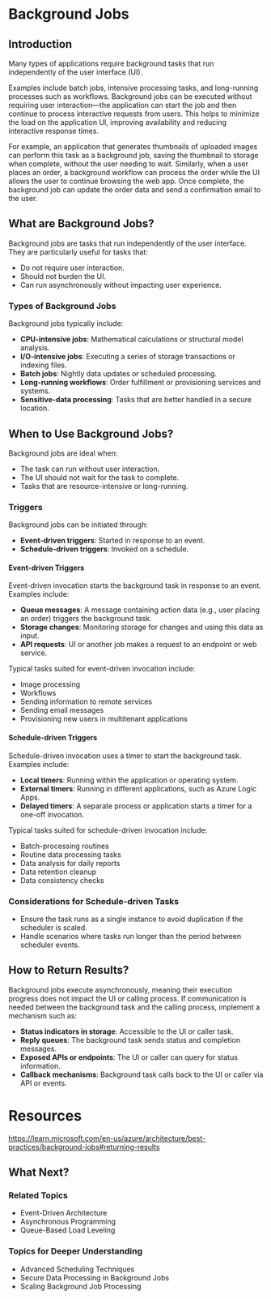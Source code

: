 # Background Jobs

## Introduction
Many types of applications require background tasks that run independently of the user interface (UI). 

Examples include batch jobs, intensive processing tasks, and long-running processes such as workflows. Background jobs can be executed without requiring user interaction—the application can start the job and then continue to process interactive requests from users. This helps to minimize the load on the application UI, improving availability and reducing interactive response times.

For example, an application that generates thumbnails of uploaded images can perform this task as a background job, saving the thumbnail to storage when complete, without the user needing to wait. Similarly, when a user places an order, a background workflow can process the order while the UI allows the user to continue browsing the web app. Once complete, the background job can update the order data and send a confirmation email to the user.

## What are Background Jobs?
Background jobs are tasks that run independently of the user interface. They are particularly useful for tasks that:
- Do not require user interaction.
- Should not burden the UI.
- Can run asynchronously without impacting user experience.

### Types of Background Jobs
Background jobs typically include:
- **CPU-intensive jobs**: Mathematical calculations or structural model analysis.
- **I/O-intensive jobs**: Executing a series of storage transactions or indexing files.
- **Batch jobs**: Nightly data updates or scheduled processing.
- **Long-running workflows**: Order fulfillment or provisioning services and systems.
- **Sensitive-data processing**: Tasks that are better handled in a secure location.

## When to Use Background Jobs?
Background jobs are ideal when:
- The task can run without user interaction.
- The UI should not wait for the task to complete.
- Tasks that are resource-intensive or long-running.

### Triggers
Background jobs can be initiated through:
- **Event-driven triggers**: Started in response to an event.
- **Schedule-driven triggers**: Invoked on a schedule.

#### Event-driven Triggers
Event-driven invocation starts the background task in response to an event. Examples include:
- **Queue messages**: A message containing action data (e.g., user placing an order) triggers the background task.
- **Storage changes**: Monitoring storage for changes and using this data as input.
- **API requests**: UI or another job makes a request to an endpoint or web service.

Typical tasks suited for event-driven invocation include:
- Image processing
- Workflows
- Sending information to remote services
- Sending email messages
- Provisioning new users in multitenant applications

#### Schedule-driven Triggers
Schedule-driven invocation uses a timer to start the background task. Examples include:
- **Local timers**: Running within the application or operating system.
- **External timers**: Running in different applications, such as Azure Logic Apps.
- **Delayed timers**: A separate process or application starts a timer for a one-off invocation.

Typical tasks suited for schedule-driven invocation include:
- Batch-processing routines
- Routine data processing tasks
- Data analysis for daily reports
- Data retention cleanup
- Data consistency checks

### Considerations for Schedule-driven Tasks
- Ensure the task runs as a single instance to avoid duplication if the scheduler is scaled.
- Handle scenarios where tasks run longer than the period between scheduler events.

## How to Return Results?
Background jobs execute asynchronously, meaning their execution progress does not impact the UI or calling process. If communication is needed between the background task and the calling process, implement a mechanism such as:
- **Status indicators in storage**: Accessible to the UI or caller task.
- **Reply queues**: The background task sends status and completion messages.
- **Exposed APIs or endpoints**: The UI or caller can query for status information.
- **Callback mechanisms**: Background task calls back to the UI or caller via API or events.

# Resources
https://learn.microsoft.com/en-us/azure/architecture/best-practices/background-jobs#returning-results

## What Next?
### Related Topics
- Event-Driven Architecture
- Asynchronous Programming
- Queue-Based Load Leveling

### Topics for Deeper Understanding
- Advanced Scheduling Techniques
- Secure Data Processing in Background Jobs
- Scaling Background Job Processing

